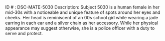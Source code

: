 ID # : DSC-MATE-5030
Description: Subject 5030 is a human female in her mid-30s with a noticeable and unique feature of spots around her eyes and cheeks. Her head is reminiscent of an 00s school girl while wearing a jade earring in each ear and a silver chain as her accessory. While her physical appearance may suggest otherwise, she is a police officer with a duty to serve and protect.